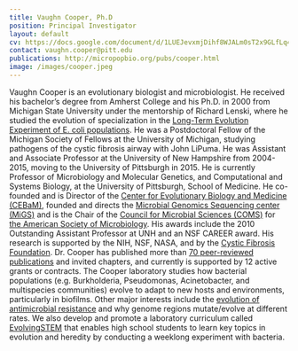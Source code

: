 ```yaml
---
title: Vaughn Cooper, Ph.D
position: Principal Investigator
layout: default
cv: https://docs.google.com/document/d/1LUEJevxmjDihf8WJALm0sT2x9GLfLq43CGAdpk9QjXs/preview
contact: vaughn.cooper@pitt.edu
publications: http://micropopbio.org/pubs/cooper.html
image: /images/cooper.jpeg
---
```



Vaughn Cooper is an evolutionary biologist and microbiologist. 
He received his bachelor’s degree from Amherst College and his Ph.D. in 2000 from Michigan State 
University under the mentorship of Richard Lenski, where he studied the evolution of specialization
 in the [Long-Term Evolution Experiment of E. coli populations](http://myxo.css.msu.edu/ecoli/). 
 He was a Postdoctoral Fellow of the Michigan Society of Fellows at the University of Michigan, 
 studying pathogens of the cystic fibrosis airway with John LiPuma. He was Assistant and 
 Associate Professor at the University of New Hampshire from 2004-2015, moving to the University 
 of Pittsburgh in 2015. He is currently Professor of Microbiology and Molecular Genetics, and 
 Computational and Systems Biology, at the University of Pittsburgh, School of Medicine. 
 He co-founded and is Director of the [Center for Evolutionary Biology and Medicine (CEBaM)](https://www.cebam.pitt.edu), 
 founded and directs the [Microbial Genomics Sequencing center (MiGS)](http://micropopbio.org/sequencing.html) 
 and is the Chair of the [Council for Microbial Sciences (COMS)](https://www.asm.org/Council-on-Microbial-Sciences) 
 for [the American Society of Microbiology](https://www.asm.org). 
 His awards include the 2010 Outstanding Assistant Professor at UNH and an NSF CAREER award. 
 His research is supported by the NIH, NSF, NASA, and by the [Cystic Fibrosis Foundation](https://www.cff.org). 
 Dr. Cooper has published more than [70 peer-reviewed publications](https://scholar.google.com/scholar?hl=en&as_sdt=0%2C39&q=vaughn+cooper&btnG=) and invited chapters, and 
 currently is supported by 12 active grants or contracts. The Cooper laboratory studies how 
 bacterial populations (e.g. Burkholderia, Pseudomonas, Acinetobacter, and multispecies 
 communities) evolve to adapt to new hosts and environments, particularly in biofilms. 
 Other major interests include the [evolution of antimicrobial resistance](https://www.biorxiv.org/content/10.1101/581611v1.full) and why genome 
 regions mutate/evolve at different rates. We also develop and promote a laboratory 
 curriculum called [EvolvingSTEM](https://www.biorxiv.org/content/10.1101/514513v1.abstract) that enables high school students to learn key topics in 
 evolution and heredity by conducting a weeklong experiment with bacteria. 